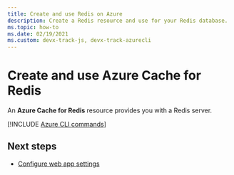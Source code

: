 ```yaml
---
title: Create and use Redis on Azure
description: Create a Redis resource and use for your Redis database. 
ms.topic: how-to
ms.date: 02/19/2021
ms.custom: devx-track-js, devx-track-azurecli
---
```


# Create and use Azure Cache for Redis

An **Azure Cache for Redis** resource provides you with a Redis server. 

[!INCLUDE [Azure CLI commands](../../includes/azure-cli-cache-for-redis-db.md)]

## Next steps

* [Configure web app settings](../configure-web-app-settings.md)